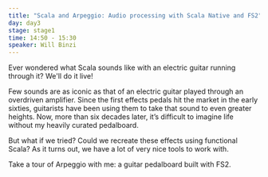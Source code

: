 ```yaml
---
title: "Scala and Arpeggio: Audio processing with Scala Native and FS2"
day: day3
stage: stage1
time: 14:50 - 15:30
speaker: Will Binzi
---
```


Ever wondered what Scala sounds like with an electric guitar running through it? We'll do it live!

Few sounds are as iconic as that of an electric guitar played through an overdriven amplifier. Since the first effects pedals hit the market in the early sixties, guitarists have been using them to take that sound to even greater heights. Now, more than six decades later, it’s difficult to imagine life without my heavily curated pedalboard.

But what if we tried? Could we recreate these effects using functional Scala? As it turns out, we have a lot of very nice tools to work with.

Take a tour of Arpeggio with me: a guitar pedalboard built with FS2.
